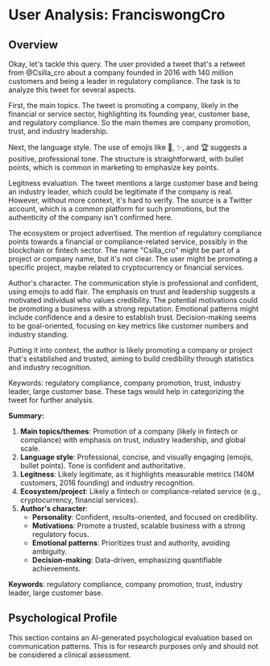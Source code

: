 # User Analysis: FranciswongCro

## Overview

<think>
Okay, let's tackle this query. The user provided a tweet that's a retweet from @Csilla_cro about a company founded in 2016 with 140 million customers and being a leader in regulatory compliance. The task is to analyze this tweet for several aspects.

First, the main topics. The tweet is promoting a company, likely in the financial or service sector, highlighting its founding year, customer base, and regulatory compliance. So the main themes are company promotion, trust, and industry leadership.

Next, the language style. The use of emojis like 📆, ✨, and 🏆 suggests a positive, professional tone. The structure is straightforward, with bullet points, which is common in marketing to emphasize key points.

Legitness evaluation. The tweet mentions a large customer base and being an industry leader, which could be legitimate if the company is real. However, without more context, it's hard to verify. The source is a Twitter account, which is a common platform for such promotions, but the authenticity of the company isn't confirmed here.

The ecosystem or project advertised. The mention of regulatory compliance points towards a financial or compliance-related service, possibly in the blockchain or fintech sector. The name "Csilla_cro" might be part of a project or company name, but it's not clear. The user might be promoting a specific project, maybe related to cryptocurrency or financial services.

Author's character. The communication style is professional and confident, using emojis to add flair. The emphasis on trust and leadership suggests a motivated individual who values credibility. The potential motivations could be promoting a business with a strong reputation. Emotional patterns might include confidence and a desire to establish trust. Decision-making seems to be goal-oriented, focusing on key metrics like customer numbers and industry standing.

Putting it into context, the author is likely promoting a company or project that's established and trusted, aiming to build credibility through statistics and industry recognition.

Keywords: regulatory compliance, company promotion, trust, industry leader, large customer base. These tags would help in categorizing the tweet for further analysis.
</think>

**Summary:**  
1. **Main topics/themes**: Promotion of a company (likely in fintech or compliance) with emphasis on trust, industry leadership, and global scale.  
2. **Language style**: Professional, concise, and visually engaging (emojis, bullet points). Tone is confident and authoritative.  
3. **Legitness**: Likely legitimate, as it highlights measurable metrics (140M customers, 2016 founding) and industry recognition.  
4. **Ecosystem/project**: Likely a fintech or compliance-related service (e.g., cryptocurrency, financial services).  
5. **Author's character**:  
   - **Personality**: Confident, results-oriented, and focused on credibility.  
   - **Motivations**: Promote a trusted, scalable business with a strong regulatory focus.  
   - **Emotional patterns**: Prioritizes trust and authority, avoiding ambiguity.  
   - **Decision-making**: Data-driven, emphasizing quantifiable achievements.  

**Keywords**: regulatory compliance, company promotion, trust, industry leader, large customer base.

## Psychological Profile

This section contains an AI-generated psychological evaluation based on communication patterns. This is for research purposes only and should not be considered a clinical assessment.